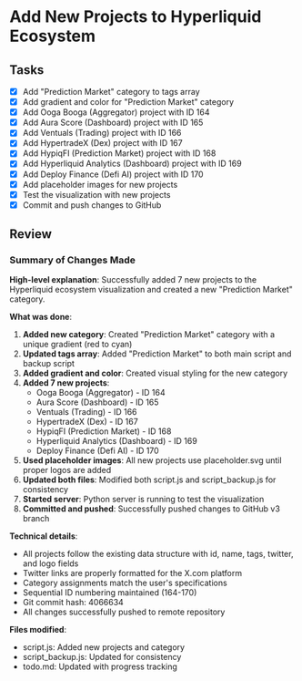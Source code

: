 # Add New Projects to Hyperliquid Ecosystem

## Tasks
- [x] Add "Prediction Market" category to tags array
- [x] Add gradient and color for "Prediction Market" category
- [x] Add Ooga Booga (Aggregator) project with ID 164
- [x] Add Aura Score (Dashboard) project with ID 165
- [x] Add Ventuals (Trading) project with ID 166
- [x] Add HypertradeX (Dex) project with ID 167
- [x] Add HypiqFI (Prediction Market) project with ID 168
- [x] Add Hyperliquid Analytics (Dashboard) project with ID 169
- [x] Add Deploy Finance (Defi AI) project with ID 170
- [x] Add placeholder images for new projects
- [x] Test the visualization with new projects
- [x] Commit and push changes to GitHub

## Review

### Summary of Changes Made

**High-level explanation**: Successfully added 7 new projects to the Hyperliquid ecosystem visualization and created a new "Prediction Market" category.

**What was done**:
1. **Added new category**: Created "Prediction Market" category with a unique gradient (red to cyan)
2. **Updated tags array**: Added "Prediction Market" to both main script and backup script
3. **Added gradient and color**: Created visual styling for the new category
4. **Added 7 new projects**:
   - Ooga Booga (Aggregator) - ID 164
   - Aura Score (Dashboard) - ID 165  
   - Ventuals (Trading) - ID 166
   - HypertradeX (Dex) - ID 167
   - HypiqFI (Prediction Market) - ID 168
   - Hyperliquid Analytics (Dashboard) - ID 169
   - Deploy Finance (Defi AI) - ID 170
5. **Used placeholder images**: All new projects use placeholder.svg until proper logos are added
6. **Updated both files**: Modified both script.js and script_backup.js for consistency
7. **Started server**: Python server is running to test the visualization
8. **Committed and pushed**: Successfully pushed changes to GitHub v3 branch

**Technical details**:
- All projects follow the existing data structure with id, name, tags, twitter, and logo fields
- Twitter links are properly formatted for the X.com platform
- Category assignments match the user's specifications
- Sequential ID numbering maintained (164-170)
- Git commit hash: 4066634
- All changes successfully pushed to remote repository

**Files modified**:
- script.js: Added new projects and category
- script_backup.js: Updated for consistency
- todo.md: Updated with progress tracking
